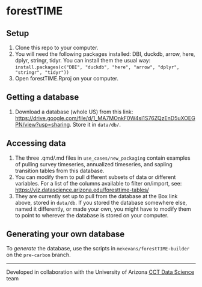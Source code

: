 # forestTIME 

## Setup 

1. Clone this repo to your computer.
1. You will need the following packages installed: DBI, duckdb, arrow, here, dplyr, stringr, tidyr. You can install them the usual way: `install.packages(c("DBI", "duckdb", "here", "arrow", "dplyr", "stringr", "tidyr"))`
1. Open forestTIME.Rproj on your computer.

## Getting a database

1. Download a database (whole US) from this link: https://drive.google.com/file/d/1_MA7MOnkF0W4si1S76ZQzEnD5uXOEGPN/view?usp=sharing. 
Store it in `data/db/`. 

## Accessing data

1. The three .qmd/.md files in `use_cases/new_packaging` contain examples of pulling survey timeseries, annualized timeseries, and sapling transition tables from this database. 
1. You can modify them to pull different subsets of data or different variables. For a list of the columns available to filter on/import, see: https://viz.datascience.arizona.edu/foresttime-tables/ 
1. They are currently set up to pull from the database at the Box link above, stored in `data/db`. If you stored the database somewhere else, named it differently, or made your own, you might have to modify them to point to wherever the database is stored on your computer. 

## Generating your own database

To *generate* the database, use the scripts in `mekevans/forestTIME-builder` on the `pre-carbon` branch. 

------------------------------------------------------------------------
Developed in collaboration with the University of Arizona [CCT Data Science](https://datascience.cct.arizona.edu/) team

